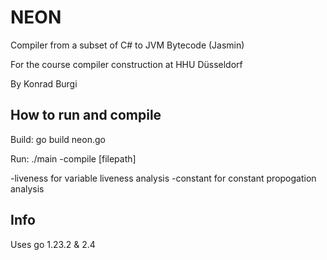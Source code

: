 
# NEON

Compiler from a subset of C# to JVM Bytecode (Jasmin)

For the course compiler construction at HHU Düsseldorf

By Konrad Burgi

## How to run and compile

Build:
go build neon.go

Run:
./main -compile [filepath]

-liveness for variable liveness analysis
-constant for constant propogation analysis

## Info

Uses go 1.23.2 & 2.4
